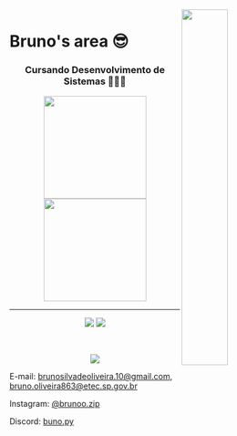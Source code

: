 <img align="right" src="https://user-images.githubusercontent.com/68453992/209891652-07b0ac43-db3d-473c-8b8e-eb65512516ba.gif" width="40%">

<h1>Bruno's area 😎</h1>
<h3 align="center">Cursando Desenvolvimento de Sistemas 👨🏻‍💻</h3>
<p align="center">
  <img src="https://user-images.githubusercontent.com/68453992/189243233-a2671dde-d790-43d2-8b13-2b27ea113038.png" width="180px">
  <img src="https://user-images.githubusercontent.com/68453992/189243256-9497af98-192b-4331-a14e-ccdb9fee2eb5.png" width="180px">
</p>

<hr>

<p align="center">
  <img src="https://github-readme-stats.vercel.app/api?username=TheBrunno&show_icons=true&theme=react&hide_border=true&count_private=true&hide_rank=true&hide=issues,contribs">
  <img src="https://github-readme-stats.vercel.app/api/top-langs/?username=TheBrunno&langs_count=50&layout=compact&theme=react&hide_border=true">
</p>
<br>

<p align="center">
  <img src="https://streak-stats.demolab.com?user=TheBrunno&theme=react&hide_border=true&border_radius=15)](https://git.io/streak-stats">
</p>

<p>
  E-mail: 
  <a href="mailto:brunosilvadeoliveira.10@gmail.com" target="_blank">brunosilvadeoliveira.10@gmail.com</a>, <a href="mailto:bruno.oliveira863@etec.sp.gov.br" target="_blank">bruno.oliveira863@etec.sp.gov.br</a>
</p>
<p>
  Instagram: 
  <a href="https://www.instagram.com/brunoo.zip/" target="_blank">@brunoo.zip</a>
</p>
<p>
  Discord:
  <a href="https://discord.com/users/507003899945811969" targe="_blank">buno.py</a>
</p>
